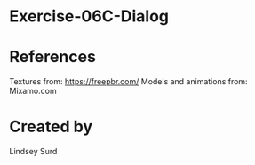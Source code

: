 # Exercise-06C-Dialog

# References

Textures from: https://freepbr.com/
Models and animations from: Mixamo.com

# Created by 
Lindsey Surd
